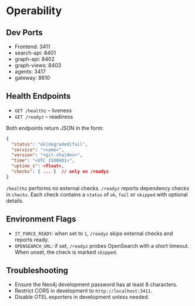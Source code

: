 # Operability

## Dev Ports
- Frontend: 3411
- search-api: 8401
- graph-api: 8402
- graph-views: 8403
- agents: 3417
- gateway: 8610

## Health Endpoints
- `GET /healthz` – liveness
- `GET /readyz` – readiness

Both endpoints return JSON in the form:
```json
{
  "status": "ok|degraded|fail",
  "service": "<name>",
  "version": "<git-sha|dev>",
  "time": "<UTC ISO8601>",
  "uptime_s": <float>,
  "checks": { ... }  // only on /readyz
}
```

`/healthz` performs no external checks. `/readyz` reports dependency checks in `checks`. Each check contains a `status` of `ok`, `fail` or `skipped` with optional details.

## Environment Flags
- `IT_FORCE_READY`: when set to `1`, `/readyz` skips external checks and reports ready.
- `OPENSEARCH_URL`: if set, `/readyz` probes OpenSearch with a short timeout. When unset, the check is marked `skipped`.

## Troubleshooting
- Ensure the Neo4j development password has at least 8 characters.
- Restrict CORS in development to `http://localhost:3411`.
- Disable OTEL exporters in development unless needed.
